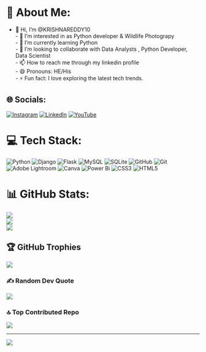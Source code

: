 # 💫 About Me:
- 👋 Hi, I’m @KRISHNAREDDY10<br>- 👀 I’m interested in as Python developer & Wildlife Photograpy<br>- 🌱 I’m currently learning Python<br>- 💞️ I’m looking to collaborate with Data Analysts , Python Developer, Data Scientist<br>- 📫 How to reach me through my linkedin profile<br>- 😄 Pronouns: HE/His<br>- ⚡ Fun fact: I love exploring the latest tech trends.<br>


## 🌐 Socials:
[![Instagram](https://img.shields.io/badge/Instagram-%23E4405F.svg?logo=Instagram&logoColor=white)](https://www.instagram.com/iam_krishnareddy_?igsh=aHF5dDZqbmpoY3B4) 
[![LinkedIn](https://img.shields.io/badge/LinkedIn-%230077B5.svg?logo=linkedin&logoColor=white)](https://www.linkedin.com/in/venkata-krishna-anand-reddy-parlapalli-726785296/) 
[![YouTube](https://img.shields.io/badge/YouTube-%23FF0000.svg?logo=YouTube&logoColor=white)](www.youtube.com/@Iamkrishnareddy10)

# 💻 Tech Stack:
![Python](https://img.shields.io/badge/python-3670A0?style=for-the-badge&logo=python&logoColor=ffdd54) ![Django](https://img.shields.io/badge/django-%23092E20.svg?style=for-the-badge&logo=django&logoColor=white) ![Flask](https://img.shields.io/badge/flask-%23000.svg?style=for-the-badge&logo=flask&logoColor=white) ![MySQL](https://img.shields.io/badge/mysql-4479A1.svg?style=for-the-badge&logo=mysql&logoColor=white) ![SQLite](https://img.shields.io/badge/sqlite-%2307405e.svg?style=for-the-badge&logo=sqlite&logoColor=white) ![GitHub](https://img.shields.io/badge/github-%23121011.svg?style=for-the-badge&logo=github&logoColor=white) ![Git](https://img.shields.io/badge/git-%23F05033.svg?style=for-the-badge&logo=git&logoColor=white) ![Adobe Lightroom](https://img.shields.io/badge/Adobe%20Lightroom-31A8FF.svg?style=for-the-badge&logo=Adobe%20Lightroom&logoColor=white) ![Canva](https://img.shields.io/badge/Canva-%2300C4CC.svg?style=for-the-badge&logo=Canva&logoColor=white) ![Power Bi](https://img.shields.io/badge/power_bi-F2C811?style=for-the-badge&logo=powerbi&logoColor=black) ![CSS3](https://img.shields.io/badge/css3-%231572B6.svg?style=for-the-badge&logo=css3&logoColor=white) ![HTML5](https://img.shields.io/badge/html5-%23E34F26.svg?style=for-the-badge&logo=html5&logoColor=white)
# 📊 GitHub Stats:
![](https://github-readme-stats.vercel.app/api?username=KRISHNAREDDY10&theme=dark&hide_border=false&include_all_commits=false&count_private=false)<br/>
![](https://github-readme-streak-stats.herokuapp.com/?user=KRISHNAREDDY10&theme=dark&hide_border=false)<br/>
![](https://github-readme-stats.vercel.app/api/top-langs/?username=KRISHNAREDDY10&theme=dark&hide_border=false&include_all_commits=false&count_private=false&layout=compact)

## 🏆 GitHub Trophies
![](https://github-profile-trophy.vercel.app/?username=KRISHNAREDDY10&theme=apprentice&no-frame=true&no-bg=false&margin-w=4)

### ✍️ Random Dev Quote
![](https://quotes-github-readme.vercel.app/api?type=horizontal&theme=tokyonight)

### 🔝 Top Contributed Repo
![](https://github-contributor-stats.vercel.app/api?username=KRISHNAREDDY10&limit=5&theme=dark&combine_all_yearly_contributions=true)

---
[![](https://visitcount.itsvg.in/api?id=KRISHNAREDDY10&label=Profile%20Views&color=12&icon=0&pretty=true)](https://visitcount.itsvg.in)
<!-- Proudly created with GPRM ( https://gprm.itsvg.in ) -->
